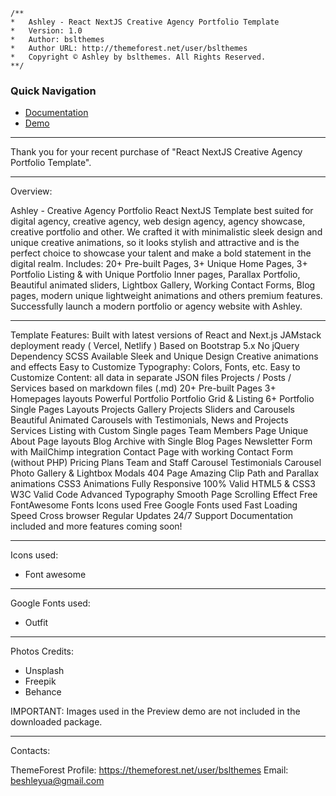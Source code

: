 
```
/**
*	Ashley - React NextJS Creative Agency Portfolio Template
*	Version: 1.0
*	Author: bslthemes
*	Author URL: http://themeforest.net/user/bslthemes
*	Copyright © Ashley by bslthemes. All Rights Reserved.
**/
```

### Quick Navigation

 - [Documentation](/Documentation/index.html)
 - [Demo](/out/index.html)



--------------------------------------

Thank you for your recent purchase of "React NextJS Creative Agency Portfolio Template".

--------------------------------------


Overview:

Ashley - Creative Agency Portfolio React NextJS Template best suited for digital agency, creative agency, web design agency, agency showcase, creative portfolio and other. We crafted it with minimalistic sleek design and unique creative animations, so it looks stylish and attractive and is the perfect choice to showcase your talent and make a bold statement in the digital realm. Includes: 20+ Pre-built Pages, 3+ Unique Home Pages, 3+ Portfolio Listing & with Unique Portfolio Inner pages, Parallax Portfolio, Beautiful animated sliders, Lightbox Gallery, Working Contact Forms, Blog pages, modern unique lightweight animations and others premium features. Successfully launch a modern portfolio or agency website with Ashley.

--------------------------------------

Template Features:
Built with latest versions of React and Next.js
JAMstack deployment ready ( Vercel, Netlify )
Based on Bootstrap 5.x
No jQuery Dependency
SCSS Available
Sleek and Unique Design
Creative animations and effects
Easy to Customize Typography: Colors, Fonts, etc.
Easy to Customize Content: all data in separate JSON files
Projects / Posts / Services based on markdown files (.md)
20+ Pre-built Pages
3+ Homepages layouts
Powerful Portfolio
Portfolio Grid & Listing
6+ Portfolio Single Pages Layouts
Projects Gallery
Projects Sliders and Carousels
Beautiful Animated Carousels with Testimonials, News and Projects
Services Listing with Custom Single pages
Team Members Page
Unique About Page layouts
Blog Archive with Single Blog Pages
Newsletter Form with MailChimp integration
Contact Page with working Contact Form (without PHP)
Pricing Plans
Team and Staff Carousel
Testimonials Carousel
Photo Gallery & Lightbox Modals
404 Page
Amazing Clip Path and Parallax animations
CSS3 Animations
Fully Responsive 100%
Valid HTML5 & CSS3
W3C Valid Code
Advanced Typography
Smooth Page Scrolling Effect
Free FontAwesome Fonts Icons used
Free Google Fonts used
Fast Loading Speed
Cross browser
Regular Updates
24/7 Support
Documentation included
and more features coming soon!

--------------------------------------


Icons used:

- Font awesome

--------------------------------------


Google Fonts used:

- Outfit

--------------------------------------


Photos Credits:

- Unsplash
- Freepik
- Behance


IMPORTANT: Images used in the Preview demo are not included in the downloaded package.

--------------------------------------

Contacts:

ThemeForest Profile: https://themeforest.net/user/bslthemes
Email: beshleyua@gmail.com




